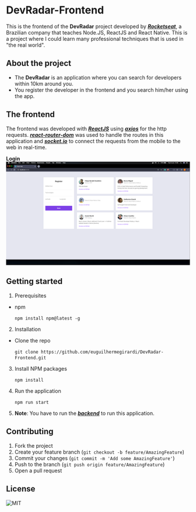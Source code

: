 # DevRadar-Frontend

This is the frontend of the **DevRadar** project developed by [**_Rocketseat_**](https://rocketseat.com.br/), a Brazilian company that teaches Node.JS, ReactJS and React Native.
This is a project where I could learn many professional techniques that is used in "the real world".

## About the project

- The **DevRadar** is an application where you can search for developers within 10km around you.
- You register the developer in the frontend and you search him/her using the app.

## The frontend

The frontend was developed with [**_ReactJS_**](https://reactjs.org/) using [**_axios_**](https://www.npmjs.com/package/axios) for the http requests.
[**_react-router-dom_**](https://www.npmjs.com/package/react-router-dom) was used to handle the routes in this application and [**_socket.io_**](https://socket.io/) to connect the requests from the mobile to the web in real-time.

**Login**
![homepage](githubImage/home.png)

## Getting started

1.  Prerequisites

- npm

      npm install npm@latest -g

2. Installation

- Clone the repo

      git clone https://github.com/euguilhermegirardi/DevRadar-Frontend.git

3. Install NPM packages

       npm install

4. Run the application

       npm run start

5. **Note**: You have to run the [**_backend_**](https://github.com/euguilhermegirardi/DevRadar-Backend) to run this application.

## Contributing

1.  Fork the project
2.  Create your feature branch (`git checkout -b feature/AmazingFeature`)
3.  Commit your changes (`git commit -m 'Add some AmazingFeature'`)
4.  Push to the branch (`git push origin feature/AmazingFeature`)
5.  Open a pull request

## License

![MIT](https://img.shields.io/badge/License-MIT-blue.svg)
